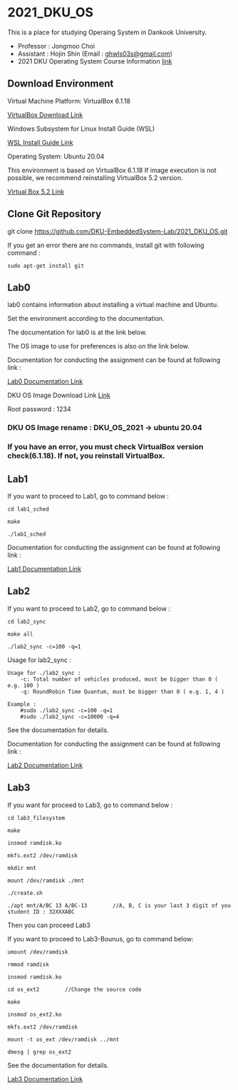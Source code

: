# 2021_DKU_OS


This is a place for studying Operaing System in Dankook University.
- Professor : Jongmoo Choi
- Assistant : Hojin Shin (Email : ghwls03s@gmail.com)
- 2021 DKU Operating System Course Information [link](http://embedded.dankook.ac.kr/~choijm/course/course.html)


## Download Environment
Virtual Machine Platform: VirtualBox 6.1.18

[VirtualBox Download Link](https://www.virtualbox.org/wiki/Downloads)

Windows Subsystem for Linux Install Guide (WSL)

[WSL Install Guide Link](https://docs.microsoft.com/ko-KR/windows/wsl/install-win10#step-4---download-the-linux-kernel-update-package)

Operating System: Ubuntu 20.04

This environment is based on VirtualBox 6.1.18
If image execution is not possible, we recommend reinstalling VirtualBox 5.2 version.

[Virtual Box 5.2 Link](https://www.virtualbox.org/wiki/Download_Old_Builds_5_2)

## Clone Git Repository
git clone https://github.com/DKU-EmbeddedSystem-Lab/2021_DKU_OS.git

If you get an error there are no commands, install git with following command :

    sudo apt-get install git

## Lab0

lab0 contains information about installing a virtual machine and Ubuntu.

Set the environment according to the documentation.

The documentation for lab0 is at the link below.

The OS image to use for preferences is also on the link below.

Documentation for conducting the assignment can be found at following link :

[Lab0 Documentation Link](https://drive.google.com/file/d/10FFkWXZnCZTb8Qs0jqQRQrgq2UN5of3H/view?usp=sharing)

DKU OS Image Download Link [Link](https://drive.google.com/file/d/1RI9B_5tmvlTtv15TOlvlnBew2Fi4A7T2/view?usp=sharing)

Root password : 1234

### DKU OS Image rename : DKU_OS_2021 -> ubuntu 20.04

### If you have an error, you must check VirtualBox version check(6.1.18). If not, you reinstall VirtualBox.


## Lab1
If you want to proceed to Lab1, go to command below :

    cd lab1_sched

    make

    ./lab1_sched

Documentation for conducting the assignment can be found at following link :

[Lab1 Documentation Link](https://drive.google.com/file/d/1_wtAErIMjdbPpAmtBAIWO-M2-XK37YLg/view?usp=sharing)

## Lab2
If you want to proceed to Lab2, go to command below :

    cd lab2_sync
    
    make all
    
    ./lab2_sync -c=100 -q=1

Usage for lab2_sync :

    Usage for ./lab2_sync : 
        -c: Total number of vehicles produced, must be bigger than 0 ( e.g. 100 )
        -q: RoundRobin Time Quantum, must be bigger than 0 ( e.g. 1, 4 ) 

    Example : 
        #sudo ./lab2_sync -c=100 -q=1 
        #sudo ./lab2_sync -c=10000 -q=4 

See the documentation for details.

Documentation for conducting the assignment can be found at following link :

[Lab2 Documentation Link](https://drive.google.com/file/d/1gq-h-EdTCiDq_Fh94GjMPzbYOIcl8gDF/view?usp=sharing)

## Lab3

If you want for proceed to Lab3, go to command below :

    cd lab3_filesystem

    make

    insmod ramdisk.ko

    mkfs.ext2 /dev/ramdisk
  
    mkdir mnt

    mount /dev/ramdisk ./mnt

    ./create.sh
  
    ./apt mnt/A/BC 13 A/BC-13        //A, B, C is your last 3 digit of you student ID : 32XXXABC

Then you can proceed Lab3

If you want to proceed to Lab3-Bounus, go to command below:

    umount /dev/ramdisk
  
    rmmod ramdisk
  
    insmod ramdisk.ko
  
    cd os_ext2        //Change the source code
  
    make
  
    insmod os_ext2.ko
  
    mkfs.ext2 /dev/ramdisk
  
    mount -t os_ext /dev/ramdisk ../mnt
  
    dmesg | grep os_ext2

See the documentation for details.

[Lab3 Documentation Link]()
